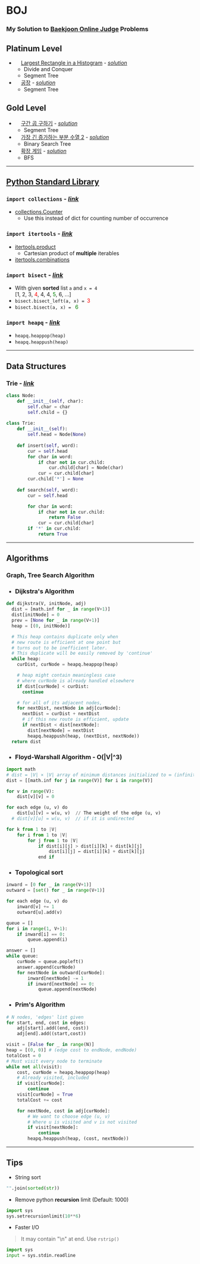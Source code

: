 # BOJ
### My Solution to [Baekjoon Online Judge](https://www.acmicpc.net/) Problems

## Platinum Level
- <img src="https://static.solved.ac/tier_small/16.svg" width="12">  [Largest Rectangle in a Histogram](https://www.acmicpc.net/problem/6549) - *[solution](https://github.com/okhee/BOJ/blob/main/Level_19_DivAndConq/9_6549.py)*
  - Divide and Conquer
  - Segment Tree
- <img src="https://static.solved.ac/tier_small/16.svg" width="12"> [공장](https://www.acmicpc.net/problem/6549) - *[solution](https://github.com/okhee/BOJ/blob/main/level_segment_tree/7578.py)*
  - Segment Tree

## Gold Level
- <img src="https://static.solved.ac/tier_small/15.svg" width="12"> [구간 곱 구하기](https://www.acmicpc.net/problem/11505) - *[solution](https://github.com/okhee/BOJ/blob/main/level_segment_tree/11505.py)*
  - Segment Tree
- <img src="https://static.solved.ac/tier_small/14.svg" width="12"> [가장 긴 증가하는 부분 수열 2](https://www.acmicpc.net/problem/12015) - *[solution](https://github.com/okhee/BOJ/blob/main/level_14_DP1/extra_12015.py)*
  - Binary Search Tree
- <img src="https://static.solved.ac/tier_small/14.svg" width="12"> [확장 게임](https://www.acmicpc.net/problem/16920) - *[solution](https://github.com/okhee/BOJ/blob/main/level_23_DFS_BFS/extra_16920.py)*
  - BFS
---
## [Python Standard Library](https://docs.python.org/ko/3/library/index.html)
### ```import collections``` - [*link*](https://docs.python.org/ko/3/library/collections.html)
- [collections.Counter](https://docs.python.org/ko/3/library/collections.html#collections.Counter)
  - Use this instead of dict for counting number of occurrence
### ```import itertools``` - [*link*](https://docs.python.org/ko/3/library/itertools.html)
- [itertools.product](https://docs.python.org/ko/3/library/itertools.html#itertools.product)
  - Cartesian product of **multiple** iterables
- [itertools.combinations](https://docs.python.org/ko/3/library/itertools.html#itertools.combinations)
### ```import bisect``` - [*link*](https://docs.python.org/ko/3/library/bisect.html)
- With given **sorted** list ```a``` and ```x = 4 ```   
[1, 2, 3, <span style="color:red">4</span>, 4, 4, <span style="color:green">5</span>, 6, ...]
- ```bisect.bisect_left(a, x) = ```<span style="color:red">3</span>
- ```bisect.bisect(a, x) = ``` <span style="color:green">6</span>
### ```import heapq``` - [*link*](https://docs.python.org/ko/3/library/heapq.html)
- `heapq.heappop(heap)`
- `heapq.heappush(heap)`
---
## Data Structures
### Trie - [*link*](https://ko.wikipedia.org/wiki/트라이_(컴퓨팅))
```python
class Node:
    def __init__(self, char):
        self.char = char
        self.child = {}
    
class Trie:
    def __init__(self):
        self.head = Node(None)
    
    def insert(self, word):
        cur = self.head
        for char in word:
            if char not in cur.child:
                cur.child[char] = Node(char)
            cur = cur.child[char]
        cur.child['*'] = None
    
    def search(self, word):
        cur = self.head

        for char in word:
            if char not in cur.child:
                return False
            cur = cur.child[char]
        if '*' in cur.child:
            return True
```
---
## Algorithms
### Graph, Tree Search Algorithm
- ### Dijkstra's Algorithm
```python
def dijkstra(V, initNode, adj)
  dist = [math.inf for _ in range(V+1)]
  dist[initNode] = 0
  prev = [None for _ in range(V+1)]
  heap = [(0, initNode)]

  # This heap contains duplicate only when
  # new route is efficient at one point but
  # turns out to be inefficient later.
  # This duplicate will be easily removed by 'continue'
  while heap:
    curDist, curNode = heapq.heappop(heap)

    # heap might contain meaningless case
    # where curNode is already handled elsewhere
    if dist[curNode] < curDist:
      continue

    # for all of its adjacent nodes,
    for nextDist, nextNode in adj[curNode]:
      nextDist = curDist + nextDist
      # if this new route is efficient, update
      if nextDist < dist[nextNode]:
        dist[nextNode] = nextDist
        heapq.heappush(heap, (nextDist, nextNode))
  return dist
```

- ### Floyd-Warshall Algorithm - O(|V|^3)
```python
import math
# dist = |V| × |V| array of minimum distances initialized to ∞ (infinity)
dist = [[math.inf for j in range(V)] for i in range(V)]

for v in range(V):
    dist[v][v] = 0

for each edge (u, v) do
    dist[u][v] = w(u, v)  // The weight of the edge (u, v)
  # dist[v][u] = w(u, v)  // if it is undirected

for k from 1 to |V|
    for i from 1 to |V|
        for j from 1 to |V|
            if dist[i][j] > dist[i][k] + dist[k][j] 
                dist[i][j] ← dist[i][k] + dist[k][j]
            end if
```
- ### Topological sort
```python
inward = [0 for _ in range(V+1)]
outward = [set() for _ in range(V+1)]

for each edge (u, v) do
    inward[v] += 1
    outward[u].add(v)

queue = []
for i in range(1, V+1):
    if inward[i] == 0:
        queue.append(i)

answer = []
while queue:
    curNode = queue.popleft()
    answer.append(curNode)
    for nextNode in outward[curNode]:
        inward[nextNode] -= 1
        if inward[nextNode] == 0:
            queue.append(nextNode)
```
- ### Prim's Algorithm
```python
# N nodes, 'edges' list given
for start, end, cost in edges:
    adj[start].add((end, cost))
    adj[end].add((start,cost))

visit = [False for _ in range(N)]
heap = [(0, 0)] # (edge cost to endNode, endNode)
totalCost = 0
# Must visit every node to terminate
while not all(visit):
    cost, curNode = heapq.heappop(heap)
    # Already visited, included
    if visit[curNode]:
        continue
    visit[curNode] = True
    totalCost += cost

    for nextNode, cost in adj[curNode]:
        # We want to choose edge (u, v)
        # Where u is visited and v is not visited
        if visit[nextNode]:
            continue
        heapq.heappush(heap, (cost, nextNode))
```

---
## Tips
* String sort 
```python
"".join(sorted(str))
```  
* Remove python **recursion** limit (Default: 1000)
```python
import sys
sys.setrecursionlimit(10**6)
```
* Faster I/O
> It may contain "\n" at end. Use ```rstrip()```
```python
import sys
input = sys.stdin.readline
```